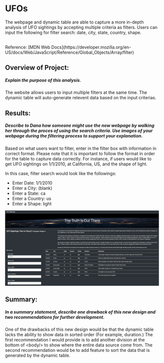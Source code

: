 # UFOs


The webpage and dynamic table are able to capture a more in-depth analysis of UFO sightings by accepting multiple criteria as filters. Users can input the following for filter search: date, city, state, country, shape.

<br>
Reference: [MDN Web Docs](https://developer.mozilla.org/en-US/docs/Web/JavaScript/Reference/Global_Objects/Array/filter)
<br>

## Overview of Project: 
##### Explain the purpose of this analysis.

The website allows users to input multiple filters at the same time. The dynamic table will auto-generate relevent data based on the input criterias.


## Results:
##### Describe to Dana how someone might use the new webpage by walking her through the proces of using the search criteria. Use images of your webpage during the filtering process to support your explanation.

Based on what users want to filter, enter in the filter box with information in correct format. Please note that it is important to follow the format in order for the table to capture data correctly. For instance, if users would like to get UFO sightings on 1/1/2010, at California, US, and the shape of light. 

In this case, filter search would look like the followings:

- Enter Date: 1/1/2010
- Enter a City: (blank)
- Enter a State: ca
- Enter a Country: us
- Enter a Shape: light

![filtered_data.png](static/images/filtered_data.png)

## Summary:
##### In a summary statement, describe one drawback of this new design and two recommendations for further development. 

One of the drawbacks of this new design would be that the dynamic table lacks the ability to show data in sorted order (For example, duration.) The first recommendation I would provide is to add another division at the bottom of \<body/> to show where the entire data source come from. The second recommendation would be to add feature to sort the data that is generated by the dynamic table.